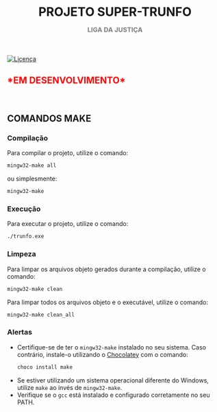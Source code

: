<h1 align="center">
    PROJETO SUPER-TRUNFO
    <p style="font-size: 15px; color: rgb(124, 124, 124);">LIGA DA JUSTIÇA</p>
</h1>

<br>

[![Licença](https://img.shields.io/badge/license-MIT-blue.svg)](LICENSE)

<h2 style="border:none;color: red;font-weight: bold;">*EM DESENVOLVIMENTO*</h2><br>

<h2>COMANDOS MAKE</h2>

### Compilação
Para compilar o projeto, utilize o comando:
```bash
mingw32-make all
```
ou simplesmente:
```bash
mingw32-make
```

### Execução
Para executar o projeto, utilize o comando:
```bash
./trunfo.exe
```

### Limpeza
Para limpar os arquivos objeto gerados durante a compilação, utilize o comando:
```bash
mingw32-make clean
```
Para limpar todos os arquivos objeto e o executável, utilize o comando:
```bash
mingw32-make clean_all
```

### Alertas
- Certifique-se de ter o `mingw32-make` instalado no seu sistema. Caso contrário, instale-o utilizando o [Chocolatey](https://chocolatey.org/) com o comando:
  ```bash
  choco install make
  ```
- Se estiver utilizando um sistema operacional diferente do Windows, utilize `make` ao invés de `mingw32-make`.
- Verifique se o `gcc` está instalado e configurado corretamente no seu PATH.